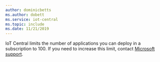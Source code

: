 ```yaml
---
author: dominicbetts
ms.author: dobett
ms.service: iot-central
ms.topic: include
ms.date: 11/21/2019
---
```


IoT Central limits the number of applications you can deploy in a subscription to 100. If you need to increase this limit, contact [Microsoft support](https://azure.microsoft.com/support/options/).
